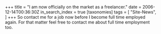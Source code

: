 +++
title = "I am now officially on the market as a freelancer."
date = 2006-12-14T00:36:30Z
in_search_index = true
[taxonomies]
tags = [
"Site-News",
]
+++
So contact me for a job now before I become full time employed again. For that matter feel free to contact me about full time employment too.
